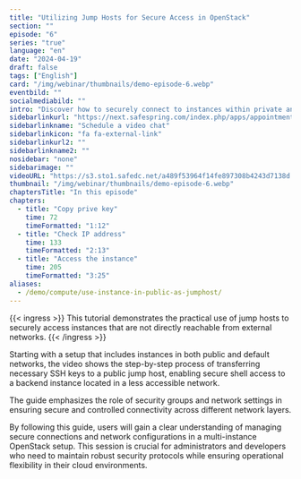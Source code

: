 ```yaml
---
title: "Utilizing Jump Hosts for Secure Access in OpenStack"
section: ""
episode: "6"
series: "true"
language: "en"
date: "2024-04-19"
draft: false
tags: ["English"]
card: "/img/webinar/thumbnails/demo-episode-6.webp"
eventbild: ""
socialmediabild: ""
intro: "Discover how to securely connect to instances within private and default networks using jump hosts in the OpenStack environment."
sidebarlinkurl: "https://next.safespring.com/index.php/apps/appointments/embed/VOZl8W1TrMMEFQ%3D%3D/form"
sidebarlinkname: "Schedule a video chat"
sidebarlinkicon: "fa fa-external-link"
sidebarlinkurl2: ""
sidebarlinkname2: ""
nosidebar: "none"
sidebarimage: ""
videoURL: "https://s3.sto1.safedc.net/a489f53964f14fe897308b4243d7138d:processedvideos/safespring-demo-episode-6-use-instance-in-public-as-jumphost_final/master.m3u8"
thumbnail: "/img/webinar/thumbnails/demo-episode-6.webp"
chaptersTitle: "In this episode"
chapters:
  - title: "Copy prive key"
    time: 72
    timeFormatted: "1:12"
  - title: "Check IP address"
    time: 133
    timeFormatted: "2:13"
  - title: "Access the instance"
    time: 205
    timeFormatted: "3:25"
aliases:
  - /demo/compute/use-instance-in-public-as-jumphost/
---
```


{{< ingress >}}
This tutorial demonstrates the practical use of jump hosts to securely access instances that are not directly reachable from external networks.
{{< /ingress >}}

Starting with a setup that includes instances in both public and default networks, the video shows the step-by-step process of transferring necessary SSH keys to a public jump host, enabling secure shell access to a backend instance located in a less accessible network.

The guide emphasizes the role of security groups and network settings in ensuring secure and controlled connectivity across different network layers.

By following this guide, users will gain a clear understanding of managing secure connections and network configurations in a multi-instance OpenStack setup. This session is crucial for administrators and developers who need to maintain robust security protocols while ensuring operational flexibility in their cloud environments.
